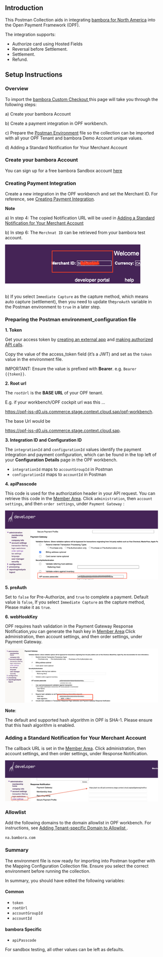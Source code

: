 ## Introduction ##
This Postman Collection aids in integrating [bambora for North America](https://dev.na.bambora.com/docs/references/custom_checkout/) into the Open Payment Framework (OPF).

The integration supports:

* Authorize card using Hosted Fields
* Reversal before Settlement.
* Settlement.
* Refund.

## Setup Instructions

### Overview
To import the [bambora Custom Checkout ](mapping_configuration.json) this page will take you through the following steps:

a) Create your bambora Account

b) Create a payment integration in OPF workbench.

c) Prepare the [Postman Environment](environment_configuration.json) file so the collection can be imported with all your OPF Tenant and bambora Demo Account unique values.

d) Adding a Standard Notification for Your Merchant Account

### Create your bambora Account

You can sign up for a free bambora Sandbox account [here](https://dev.na.bambora.com/docs/sign_up/) 


### Creating Payment Integration
Create a new integration in the OPF workbench and set the Merchant ID. For reference, see [Creating Payment Integration](https://help.sap.com/docs/OPEN_PAYMENT_FRAMEWORK/3580ff1b17144b8780c055bbb7c2bed3/20a64f954df1425391757759011e7e6b.html).

**Note**

a) In step 4: The copied Notification URL will be used in [Adding a Standard Notification for Your Merchant Account](#adding-a-standard-notification-for-your-merchant-account)

b) In step 6: The ``Merchnat ID`` can be retrieved from your bambora test account.

![](images/bambora_merchantId.png)

b) If you select ``Immediate Capture`` as the capture method, which means auto capture (settlement), then you need to update the``preAuth`` variable in the Postman environment to ``true`` in a later step.



### Preparing the Postman environment_configuration file

**1. Token**

Get your access token by [creating an external app](https://help.sap.com/docs/OPEN_PAYMENT_FRAMEWORK/8ccca5bb539a49258e924b467ee4e1c2/d927d21974fe4b368e063f72733bf0fe.html) and [making authorized API calls](https://help.sap.com/docs/OPEN_PAYMENT_FRAMEWORK/8ccca5bb539a49258e924b467ee4e1c2/40c792e66e2942209dc853a43533d78d.html).

Copy the value of the access_token field (it’s a JWT) and set as the ``token`` value in the environment file.

IMPORTANT: Ensure the value is prefixed with **Bearer**. e.g. ``Bearer {{token}}``.

**2. Root url**

The ``rootUrl`` is the **BASE URL** of your OPF tenant.

E.g. if your workbench/OPF cockpit url was this …

<https://opf-iss-d0.uis.commerce.stage.context.cloud.sap/opf-workbench>.

The base Url would be

https://opf-iss-d0.uis.commerce.stage.context.cloud.sap.


**3. Integration ID and Configuration ID**

The ``integrationId`` and ``configurationId`` values identify the payment integration and payment configuration, which can be found in the top left of your **Configuration Details** page in the OPF workbench.

* ``integrationId`` maps to ``accountGroupId`` in Postman
* ``configurationId`` maps to ``accountId`` in Postman

**4. apiPasscode**

This code is used for the authorization header in your API request.
You can retrieve this code in the [Member Area](https://web.na.bambora.com/). Click ``administration``, then ``account settings``, and then ``order settings``, under ``Payment Gateway`` :

![](images/api_passcode.png)


**5. preAuth**

Set to ``false`` for Pre-Authorize, and ``true`` to complete a payment.
Default value is ``false``, If you select ``Immediate Capture`` as the capture method, Please make it as ``true``.

**6. webHookKey**

OPF requires hash validation in the Payment Gateway Response Notification,you can generate the hash key in [Member Area](https://web.na.bambora.com/admin/sDefault.asp):Click administration, then account settings, and then order settings, under Payment Gateway.

![](images/hash_key_webhook.png)

**Note**:

The default and supported hash algorithm in OPF is SHA-1. Please ensure that this hash algorithm is enabled.

### Adding a Standard Notification for Your Merchant Account

The callback URL is set in the [Member Area](https://web.na.bambora.com/admin/sDefault.asp). Click administration, then account settings, and then order settings, under Response Notification.

![](images/webhook.png)

### Allowlist

Add the following domains to the domain allowlist in OPF workbench. For instructions, see [Adding Tenant-specific Domain to Allowlist
](https://help.sap.com/docs/OPEN_PAYMENT_FRAMEWORK/3580ff1b17144b8780c055bbb7c2bed3/a6836485b4494cfaad4033b4ee7a9c64.html).

``na.bambora.com``

### Summary

The environment file is now ready for importing into Postman together with the Mapping Configuration Collection file. Ensure you select the correct environment before running the collection.

In summary, you should have edited the following variables:

#### Common
- ``token``
- ``rootUrl``
- ``accountGroupId``
- ``accountId``

#### bambora Specific
- ``apiPasscode``

For sandbox testing, all other values can be left as defaults.  


  

